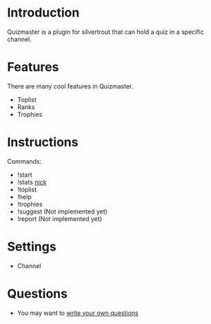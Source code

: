 # Introduction #

Quizmaster is a plugin for silvertrout that can hold a quiz in a specific channel.

# Features #

There are many cool features in Quizmaster.

  * Toplist
  * Ranks
  * Trophies

# Instructions #

Commands:

  * !start
  * !stats [nick](nick.md)
  * !toplist
  * !help
  * !trophies
  * !suggest (Not implemented yet)
  * !report (Not implemented yet)

# Settings #

  * Channel

# Questions #

  * You may want to [write your own questions](QuizmasterWritingQuestions.md)